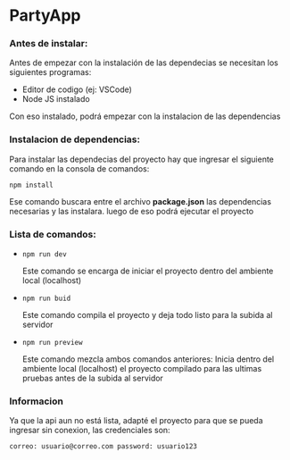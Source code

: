 <h1>PartyApp</h1>
<h3>Antes de instalar:</h3>
<p>Antes de empezar con la instalación de las dependecias se necesitan los siguientes programas:</p>
<ul>
  <li>Editor de codigo (ej: VSCode)</li>
  <li>Node JS instalado</li>
</ul>
<p>Con eso instalado, podrá empezar con la instalacion de las dependencias</p>
<h3>Instalacion de dependencias:</h3>
<p>Para instalar las dependecias del proyecto hay que ingresar el siguiente comando en la consola de comandos:</p> 
<code>npm install</code>
<p>Ese comando buscara entre el archivo <strong>package.json</strong> las dependencias necesarias y las instalara. luego de eso podrá ejecutar el proyecto</p>
<h3>Lista de comandos:</h3>
<ul>
  <li><code>npm run dev</code><p> Este comando se encarga de iniciar el proyecto dentro del ambiente local (localhost)</p></li>
  <li><code>npm run buid</code><p> Este comando compila el proyecto y deja todo listo para la subida al servidor</p></li>
  <li><code>npm run preview</code><p> Este comando mezcla ambos comandos anteriores: Inicia dentro del ambiente local (localhost) el proyecto compilado para las ultimas pruebas antes de la subida al servidor</p></li>
</ul>
<h3>Informacion</h3>
<p>Ya que la api aun no está lista, adapté el proyecto para que se pueda ingresar sin conexion, las credenciales son:</p>
<code>correo: usuario@correo.com password: usuario123</code>

